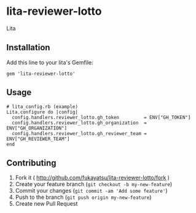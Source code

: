 # lita-reviewer-lotto

Lita

## Installation

Add this line to your lita's Gemfile:

    gem 'lita-reviewer-lotto'

## Usage

```
# lita_config.rb (example)
Lita.configure do |config|
  config.handlers.reviewer_lotto.gh_token         = ENV["GH_TOKEN"]
  config.handlers.reviewer_lotto.gh_organization  = ENV["GH_ORGANIZATION"]
  config.handlers.reviewer_lotto.gh_reviewer_team = ENV["GH_REVIEWER_TEAM"]
end
```

## Contributing

1. Fork it ( http://github.com/fukayatsu/lita-reviewer-lotto/fork )
2. Create your feature branch (`git checkout -b my-new-feature`)
3. Commit your changes (`git commit -am 'Add some feature'`)
4. Push to the branch (`git push origin my-new-feature`)
5. Create new Pull Request
